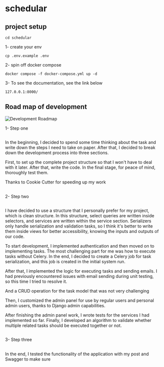 # schedular

## project setup

```
cd schedular
```

1- create your env
```
cp .env.example .env
```

2- spin off docker compose
```
docker compose -f docker-compose.yml up -d
```

3- To see the documentation, see the link below
```
127.0.0.1:8000/
```

## Road map of development
![Development Roadmap](img.png)

1- Step one 
##
In the beginning, I decided to spend some time thinking about the task and write down the steps I need to take on paper. After that, I decided to break down the development process into three sections.

First, to set up the complete project structure so that I won't have to deal with it later. After that, write the code. In the final stage, for peace of mind, thoroughly test them.

Thanks to Cookie Cutter for speeding up my work
##

2- Step two 
##
I have decided to use a structure that I personally prefer for my project, which is clean structure. In this structure, select queries are written inside selectors, and services are written within the service section. Serializers only handle serialization and validation tasks, so I think it's better to write them inside views for better accessibility, knowing the inputs and outputs of our code.

To start development, I implemented authentication and then moved on to implementing tasks. The most challenging part for me was how to execute tasks without Celery. In the end, I decided to create a Celery job for task serialization, and this job is created in the initial system run.

After that, I implemented the logic for executing tasks and sending emails. I had previously encountered issues with email sending during unit testing, so this time I tried to resolve it.

And a CRUD operation for the task model that was not very challenging

Then, I customized the admin panel for use by regular users and personal admin users, thanks to Django admin capabilities.

After finishing the admin panel work, I wrote tests for the services I had implemented so far. Finally, I developed an algorithm to validate whether multiple related tasks should be executed together or not.
##

3- Step three
##
In the end, I tested the functionality of the application with my post and Swagger to make sure
## 
